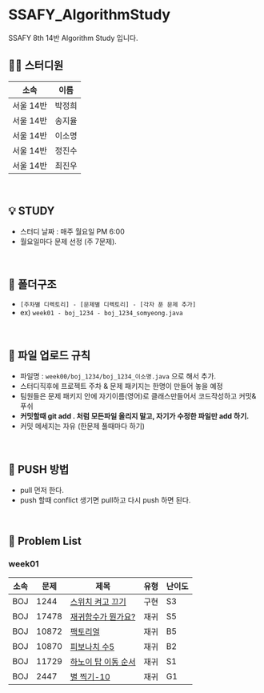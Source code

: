 # SSAFY_AlgorithmStudy
SSAFY 8th 14반 Algorithm Study 입니다.

## 🧚‍♀️ 스터디원
|소속|이름|
|------|---|
|서울 14반|박정희|
|서울 14반|송지율|
|서울 14반|이소명|
|서울 14반|정진수|
|서울 14반|최진우|
<br>

## 💡 STUDY
- 스터디 날짜 : 매주 월요일 PM 6:00
- 월요일마다 문제 선정 (주 7문제). 
<br>
   
## 📁 폴더구조
- ```[주차별 디렉토리] - [문제별 디렉토리] - [각자 푼 문제 추가]```
- ex) ```week01 - boj_1234 - boj_1234_somyeong.java```
<br>

## 📌 파일 업로드 규칙 
- 파일명 : ```week00/boj_1234/boj_1234_이소명.java``` 으로 해서 추가. 
- 스터디직후에 프로젝트 주차 & 문제 패키지는 한명이 만들어 놓을 예정
- 팀원들은 문제 패키지 안에 자기이름(영어)로 클래스만들어서 코드작성하고 커밋&푸쉬
- <b> 커밋할때 git add . 처럼 모든파일 올리지 말고, 자기가 수정한 파일만 add 하기. </b>
- 커밋 메세지는 자유 (한문제 풀때마다 하기)
<br>

## 🔆 PUSH 방법
- pull 먼저 한다.
- push 할때 conflict 생기면 pull하고 다시 push 하면 된다. 
<br>

## 📖 Problem List
### week01
|소속|문제|제목|유형|난이도|
|---|---|---|---|---|
|BOJ|1244|[스위치 켜고 끄기](https://www.acmicpc.net/problem/1244)|구현|S3|
|BOJ|17478|[재귀함수가 뭔가요?](https://www.acmicpc.net/problem/17478)|재귀|S5|
|BOJ|10872|[팩토리얼](https://www.acmicpc.net/problem/10872)|재귀|B5|
|BOJ|10870|[피보나치 수5](https://www.acmicpc.net/problem/10870)|재귀|B2|
|BOJ|11729|[하노이 탑 이동 순서](https://www.acmicpc.net/problem/11729)|재귀|S1|
|BOJ|2447|[별 찍기-10](https://www.acmicpc.net/problem/2447)|재귀|G1|
